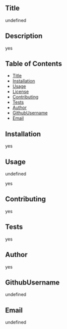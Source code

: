 
## Title
undefined

## Description
yes

## Table of Contents
- [Title](#Title)
- [Installation](#installation)
- [Usage](#usage)
- [License](#license)
- [Contributing](#contributing)
- [Tests](#tests)
- [Author](#author)
- [GithubUsername](#githubusername)
- [Email](#emailid)

## Installation
yes

## Usage
undefined

yes

## Contributing
yes

## Tests
yes

## Author
yes

## GithubUsername
undefined

## Email
undefined
